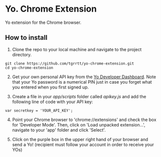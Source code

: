 # Yo. Chrome Extension

Yo extension for the Chrome browser.

## How to install

1. Clone the repo to your local machine and navigate to the project directory.

```
git clone https://github.com/tgrrtt/yo-chrome-extension.git
cd yo-chrome-extension
```

2. Get your own personal API key from the [Yo Developer Dashboard](http://dev.justyo.co/). Note that your Yo password is a numerical PIN just in case you forget what you entered when you first signed up.

3. Create a file in your *app/scripts* folder called *apikey.js* and add the following line of code with your API key:

`var secretkey = 'YOUR_API_KEY';`

4. Point your Chrome browser to 'chrome://extensions' and check the box for 'Developer Mode'. Then, click on 'Load unpacked extension...', navigate to your 'app' folder and click 'Select'.

5. Click on the purple box in the upper right hand of your browser and send a Yo! (recipient must follow your account in order to receive your YOs)
